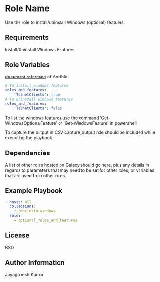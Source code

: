 Role Name
=========

Use the role to install/uninstall Windows (optional) features.

Requirements
------------

Install/Uninstall Windows Features

Role Variables
--------------

[document reference](https://docs.ansible.com/ansible/latest/collections/ansible/windows/win_dsc_module.html) of Ansible.

```yml
# To install windows features
roles_and_features:
    'TelnetClients': true
# To uninstall windows features
roles_and_features:
    'TelnetClients': false
```
To list the windows features use the command 'Get-WindowsOptionalFeature' or 'Get-WindowsFeature' in powershell 

To capture the output in CSV capture_output role should be included while executing the playbook

Dependencies
------------

A list of other roles hosted on Galaxy should go here, plus any details in regards to parameters that may need to be set for other roles, or variables that are used from other roles.

Example Playbook
----------------


```yml
- hosts: all
  collections:
    - concierto.windows
  role:
    - optional_roles_and_features
```

License
-------

BSD

Author Information
------------------

Jayaganesh Kumar
